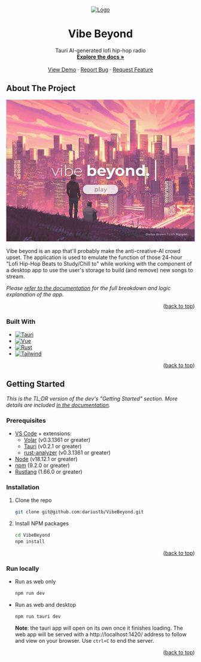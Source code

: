 <a name="readme-top"></a>

<!-- PROJECT SHIELDS -->



<!-- PROJECT LOGO -->
<br />
<div align="center">
  <a href="https://github.com/dariustb/vibebeyond">
    <img src="https://i1.sndcdn.com/artworks-nXTBoQMnJHSoNPbn-yX34xA-t500x500.jpg" alt="Logo" width="100" height="100">
  </a>

  <h1 align="center">Vibe Beyond</h1>

  <p align="center">
    Tauri AI-generated lofi hip-hop radio
    <br />
    <a href="https://dariustb.github.io/VibeBeyond/"><strong>Explore the docs »</strong></a>
    <br />
    <br />
    <a href="https://vibe-beyond.vercel.app/">View Demo</a>
    ·
    <a href="https://github.com/dariustb/vibebeyond/issues">Report Bug</a>
    ·
    <a href="https://github.com/dariustb/vibebeyond/issues">Request Feature</a>
  </p>
</div>
 


<!-- ABOUT THE PROJECT -->
## About The Project

[![Vibe Beyond Screen Shot][product-screenshot]](https://github.com/dariustb/vibebeyond/)

Vibe beyond is an app that'll probably make the anti-creative-AI crowd upset. The application is used to emulate the function of those 24-hour "Lofi Hip-Hop Beats to Study/Chill to" while working with the component of a desktop app to use the user's storage to build (and remove) new songs to stream.

_Please [refer to the documentation][docs] for the full breakdown and logic explanation of the app._

<p align="right">(<a href="#readme-top">back to top</a>)</p>

### Built With

* [![Tauri][Tauri.io]][Tauri-url]
* [![Vue][Vue.js]][Vue-url]
* [![Rust][Rust.io]][Rust-url]
* [![Tailwind][Tailwind.css]][Tailwind-url]

<p align="right">(<a href="#readme-top">back to top</a>)</p>



<!-- GETTING STARTED -->
## Getting Started

_This is the TL;DR version of the dev's "Getting Started" section. More details are included [in the documentation][docs]._

### Prerequisites

* [VS Code](https://code.visualstudio.com/) + extensions:
    * [Volar](https://marketplace.visualstudio.com/items?itemName=Vue.volar)  (v0.3.1361 or greater)
    * [Tauri](https://marketplace.visualstudio.com/items?itemName=tauri-apps.tauri-vscode) (v0.2.1 or greater)
    * [rust-analyzer](https://marketplace.visualstudio.com/items?itemName=rust-lang.rust-analyzer) (v0.3.1361 or greater)
* [Node](https://nodejs.org/en/) (v18.12.1 or greater)
* [npm](https://docs.npmjs.com/downloading-and-installing-node-js-and-npm) (9.2.0 or greater)
* [Rustlang][Rust-url] (1.66.0 or greater)

### Installation

1. Clone the repo
   ```sh
   git clone git@github.com:dariustb/VibeBeyond.git
   ```
2. Install NPM packages
   ```sh
   cd VibeBeyond
   npm install
   ```

<p align="right">(<a href="#readme-top">back to top</a>)</p>

### Run locally

* Run as web only
  ```sh
  npm run dev
  ```
* Run as web and desktop
  ```sh
  npm run tauri dev
  ```
  **Note**: the tauri app will open on its own once it finishes loading. The web app will be served with a http://localhost:1420/ address to follow and view on your browser. Use `ctrl+C` to end the server. 


<p align="right">(<a href="#readme-top">back to top</a>)</p>



<!-- MARKDOWN LINKS & IMAGES -->
<!-- https://www.markdownguide.org/basic-syntax/#reference-style-links -->

[app]: https://vibe-beyond.vercel.app/
[docs]: https://dariustb.github.io/VibeBeyond/
[forks-url]: https://github.com/dariustb/vibebeyond/network/members
[stars-url]: https://github.com/dariustb/vibebeyond/stargazers
[issues-url]: https://github.com/dariustb/vibebeyond/issues
[license-url]: https://github.com/dariustb/vibebeyond/blob/master/LICENSE.txt

[contributors-shield]: https://img.shields.io/github/contributors/dariustb/vibebeyond.svg?style=for-the-badge
[contributors-url]: https://github.com/dariustb/vibebeyond/graphs/contributors
[forks-shield]: https://img.shields.io/github/forks/dariustb/vibebeyond.svg?style=for-the-badge
[stars-shield]: https://img.shields.io/github/stars/dariustb/vibebeyond.svg?style=for-the-badge
[issues-shield]: https://img.shields.io/github/issues/dariustb/vibebeyond.svg?style=for-the-badge
[license-shield]: https://img.shields.io/github/license/dariustb/vibebeyond.svg?style=for-the-badge
[linkedin-shield]: https://img.shields.io/badge/-LinkedIn-black.svg?style=for-the-badge&logo=linkedin&colorB=555
[linkedin-url]: https://linkedin.com/in/dariustb

[product-screenshot]: /docs\assets\images\Wireframe_Start.png
[web-app-snapshot]: https://vercel.com/ddfabdf2-b143-4a33-abe7-9e1856543739

[Tauri.io]:https://img.shields.io/badge/tauri-%2324C8DB.svg?style=for-the-badge&logo=tauri&logoColor=%23FFFFFF
[Tauri-url]:https://tauri.app/
[Vue.js]: https://img.shields.io/badge/Vue.js-35495E?style=for-the-badge&logo=vuedotjs&logoColor=4FC08D
[Vue-url]: https://vuejs.org/
[Rust.io]: https://img.shields.io/badge/rust-%23000000.svg?style=for-the-badge&logo=rust&logoColor=white
[Rust-url]: https://www.rust-lang.org/
[Tailwind.css]: https://img.shields.io/badge/tailwindcss-%2338B2AC.svg?style=for-the-badge&logo=tailwind-css&logoColor=white
[Tailwind-url]: https://tailwindcss.com/
